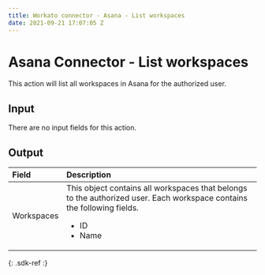 ```yaml
---
title: Workato connector - Asana - List workspaces 
date: 2021-09-21 17:07:05 Z
---
```


# Asana Connector - List workspaces 
This action will list all workspaces in Asana for the authorized user.

## Input

There are no input fields for this action.

## Output

| Field | Description |
|:--- |:--- |
| Workspaces | This object contains all workspaces that belongs to the authorized user. Each workspace contains the following fields.<ul><li>ID</li><li>Name</li></ul> |
{: .sdk-ref :}

